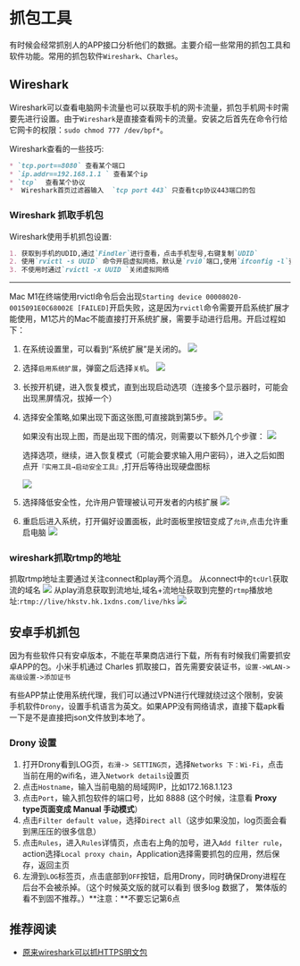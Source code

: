 # 抓包工具
有时候会经常抓别人的APP接口分析他们的数据。主要介绍一些常用的抓包工具和软件功能。常用的抓包软件`Wireshark`、`Charles`。 

## Wireshark
Wireshark可以查看电脑网卡流量也可以获取手机的网卡流量，抓包手机网卡时需要先进行设置。由于`Wireshark`是直接查看网卡的流量。安装之后首先在命令行给它网卡的权限：`sudo chmod 777 /dev/bpf*`。

Wireshark查看的一些技巧:
```markdown
* `tcp.port==8080` 查看某个端口
* `ip.addr==192.168.1.1 ` 查看某个ip
* `tcp`  查看某个协议
*  Wireshark首页过滤器输入  `tcp port 443` 只查看tcp协议443端口的包
```

### Wireshark 抓取手机包
Wireshark使用手机抓包设置:
```markdown
1. 获取到手机的UDID,通过`Findler`进行查看，点击手机型号,右键复制`UDID`
2. 使用`rvictl -s UUID` 命令开启虚拟网络，默认是`rvi0`端口,使用`ifconfig -l`查看是否开启
3. 不使用时通过`rvictl -x UUID `关闭虚拟网络
```

----

Mac M1在终端使用rvictl命令后会出现`Starting device 00008020-0015091E0C68002E [FAILED]`开启失败，这是因为`rvictl`命令需要开启系统扩展才能使用，M1芯片的Mac不能直接打开系统扩展，需要手动进行启用。开启过程如下：
1. 在系统设置里，可以看到“系统扩展”是关闭的。
![](./imgs/wireshark_01.png)
2. 选择`启用系统扩展`，弹窗之后选择`关机`。
![](./imgs/wireshark_02.png)
3. 长按开机键，进入恢复模式，直到出现启动选项（连接多个显示器时，可能会出现黑屏情况，拔掉一个）
4. 选择安全策略,如果出现下面这张图,可直接跳到第5步。
![](./imgs/wireshark_03.png)

    如果没有出现上图，而是出现下图的情况，则需要以下额外几个步骤：
    ![](./imgs/wireshark_04.png)

    选择选项，继续，进入恢复模式（可能会要求输入用户密码），进入之后如图点开`『实用工具→启动安全工具』`,打开后等待出现硬盘图标

    ![](./imgs/wireshark_05.png)

5. 选择降低安全性，允许用户管理被认可开发者的内核扩展
![](./imgs/wireshark_06.png)
6. 重启后进入系统，打开偏好设置面板，此时面板里按钮变成了`允许`,点击允许重启电脑
![](./imgs/wireshark_07.png)



### wireshark抓取rtmp的地址
抓取rtmp地址主要通过关注connect和play两个消息。 从connect中的`tcUrl`获取流的域名
![](./imgs/tool_connect.png)
从play消息获取到流地址,域名+流地址获取到完整的`rtmp`播放地址:`rtmp://live/hkstv.hk.1xdns.com/live/hks`
![](imgs/tool_play.png)


## 安卓手机抓包
因为有些软件只有安卓版本，不能在苹果商店进行下载，所有有时候我们需要抓安卓APP的包。小米手机通过 Charles 抓取接口，首先需要安装证书，`设置->WLAN->高级设置->添加证书`

有些APP禁止使用系统代理，我们可以通过VPN进行代理就绕过这个限制，安装手机软件`Drony`，设置手机语言为英文。如果APP没有网络请求，直接下载apk看一下是不是直接把json文件放到本地了。

### Drony 设置
1. 打开Drony看到LOG页，`右滑-> SETTING页`，选择`Networks 下：Wi-Fi`，点击当前在用的wifi名，进入`Network details`设置页
2. 点击`Hostname`，输入当前电脑的局域网IP，比如172.168.1.123
3. 点击`Port`，输入抓包软件的端口号，比如 8888   (这个时候，注意看 **Proxy type页面变成 Manual 手动模式**）
4. 点击`Filter default value`，选择`Direct all`（这步如果没加，log页面会看到黑压压的很多信息）
5. 点击`Rules`，进入`Rules`详情页，点击右上角的加号，进入`Add filter rule`，action选择`Local proxy chain`，Application选择需要抓包的应用，然后保存，返回主页
6. 左滑到`LOG`标签页，点击底部到`OFF`按钮，启用Drony，同时确保Drony进程在后台不会被杀掉。（这个时候英文版的就可以看到 很多log 数据了， 繁体版的看不到固不推荐。）**注意：**不要忘记第6点

## 推荐阅读
* [原来wireshark可以抓HTTPS明文包](https://segmentfault.com/a/1190000023568902)